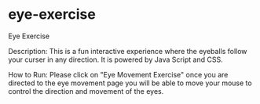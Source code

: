 # eye-exercise

Eye Exercise 

Description:
This is a fun interactive experience where the eyeballs follow your curser in any direction. It is powered by Java Script and CSS.

How to Run:
 Please click on "Eye Movement Exercise" once you are directed to the eye movement page you will be able 
        to move your mouse to control the direction and movement of the eyes.
